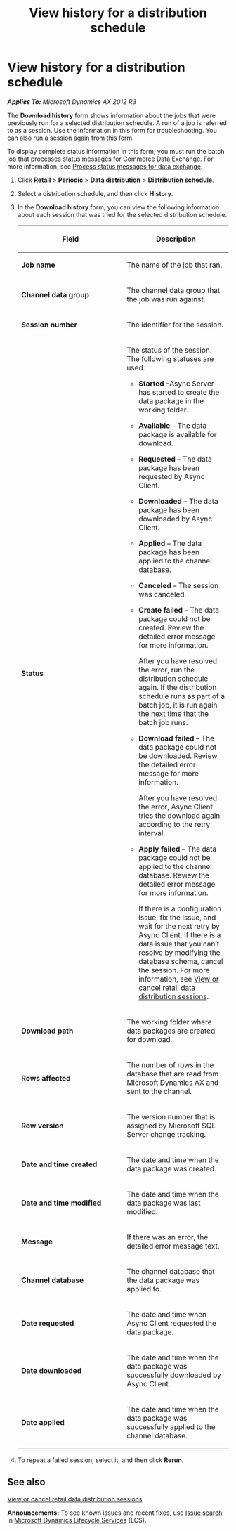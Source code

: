 ﻿---
title: View history for a distribution schedule
TOCTitle: View history for a distribution schedule
ms:assetid: 50a852c6-e8c4-474f-ad1c-f9ab4ac0e797
ms:mtpsurl: https://technet.microsoft.com/en-us/library/Dn497754(v=AX.60)
ms:contentKeyID: 62200202
ms.date: 05/18/2015
mtps_version: v=AX.60
f1_keywords:
- Forms.RetailCDXDownloadSession
- MsDynAx060.Forms.RetailCDXDownloadSession
---

# View history for a distribution schedule 


_**Applies To:** Microsoft Dynamics AX 2012 R3_

The **Download history** form shows information about the jobs that were previously run for a selected distribution schedule. A run of a job is referred to as a session. Use the information in this form for troubleshooting. You can also run a session again from this form.

To display complete status information in this form, you must run the batch job that processes status messages for Commerce Data Exchange. For more information, see [Process status messages for data exchange](process-status-messages-for-data-exchange.md).

1.  Click **Retail** \> **Periodic** \> **Data distribution** \> **Distribution schedule**.

2.  Select a distribution schedule, and then click **History**.

3.  In the **Download history** form, you can view the following information about each session that was tried for the selected distribution schedule.
    
    <table>
    <colgroup>
    <col style="width: 50%" />
    <col style="width: 50%" />
    </colgroup>
    <thead>
    <tr class="header">
    <th><p>Field</p></th>
    <th><p>Description</p></th>
    </tr>
    </thead>
    <tbody>
    <tr class="odd">
    <td><p><strong>Job name</strong></p></td>
    <td><p>The name of the job that ran.</p></td>
    </tr>
    <tr class="even">
    <td><p><strong>Channel data group</strong></p></td>
    <td><p>The channel data group that the job was run against.</p></td>
    </tr>
    <tr class="odd">
    <td><p><strong>Session number</strong></p></td>
    <td><p>The identifier for the session.</p></td>
    </tr>
    <tr class="even">
    <td><p><strong>Status</strong></p></td>
    <td><p>The status of the session. The following statuses are used:</p>
    <ul>
    <li><p><strong>Started</strong> –Async Server has started to create the data package in the working folder.</p></li>
    <li><p><strong>Available</strong> – The data package is available for download.</p></li>
    <li><p><strong>Requested</strong> – The data package has been requested by Async Client.</p></li>
    <li><p><strong>Downloaded</strong> – The data package has been downloaded by Async Client.</p></li>
    <li><p><strong>Applied</strong> – The data package has been applied to the channel database.</p></li>
    <li><p><strong>Canceled</strong> – The session was canceled.</p></li>
    <li><p><strong>Create failed</strong> – The data package could not be created. Review the detailed error message for more information.</p>
    <p>After you have resolved the error, run the distribution schedule again. If the distribution schedule runs as part of a batch job, it is run again the next time that the batch job runs.</p></li>
    <li><p><strong>Download failed</strong> – The data package could not be downloaded. Review the detailed error message for more information.</p>
    <p>After you have resolved the error, Async Client tries the download again according to the retry interval.</p></li>
    <li><p><strong>Apply failed</strong> – The data package could not be applied to the channel database. Review the detailed error message for more information.</p>
    <p>If there is a configuration issue, fix the issue, and wait for the next retry by Async Client. If there is a data issue that you can’t resolve by modifying the database schema, cancel the session. For more information, see <a href="view-or-cancel-retail-data-distribution-sessions.md">View or cancel retail data distribution sessions</a>.</p></li>
    </ul></td>
    </tr>
    <tr class="odd">
    <td><p><strong>Download path</strong></p></td>
    <td><p>The working folder where data packages are created for download.</p></td>
    </tr>
    <tr class="even">
    <td><p><strong>Rows affected</strong></p></td>
    <td><p>The number of rows in the database that are read from Microsoft Dynamics AX and sent to the channel.</p></td>
    </tr>
    <tr class="odd">
    <td><p><strong>Row version</strong></p></td>
    <td><p>The version number that is assigned by Microsoft SQL Server change tracking.</p></td>
    </tr>
    <tr class="even">
    <td><p><strong>Date and time created</strong></p></td>
    <td><p>The date and time when the data package was created.</p></td>
    </tr>
    <tr class="odd">
    <td><p><strong>Date and time modified</strong></p></td>
    <td><p>The date and time when the data package was last modified.</p></td>
    </tr>
    <tr class="even">
    <td><p><strong>Message</strong></p></td>
    <td><p>If there was an error, the detailed error message text.</p></td>
    </tr>
    <tr class="odd">
    <td><p><strong>Channel database</strong></p></td>
    <td><p>The channel database that the data package was applied to.</p></td>
    </tr>
    <tr class="even">
    <td><p><strong>Date requested</strong></p></td>
    <td><p>The date and time when Async Client requested the data package.</p></td>
    </tr>
    <tr class="odd">
    <td><p><strong>Date downloaded</strong></p></td>
    <td><p>The date and time when the data package was successfully downloaded by Async Client.</p></td>
    </tr>
    <tr class="even">
    <td><p><strong>Date applied</strong></p></td>
    <td><p>The date and time when the data package was successfully applied to the channel database.</p></td>
    </tr>
    </tbody>
    </table>


4.  To repeat a failed session, select it, and then click **Rerun**.

## See also

[View or cancel retail data distribution sessions](view-or-cancel-retail-data-distribution-sessions.md)

  
**Announcements:** To see known issues and recent fixes, use [Issue search](http://go.microsoft.com/fwlink/?linkid=389258) in [Microsoft Dynamics Lifecycle Services](http://go.microsoft.com/fwlink/?linkid=306505) (LCS).

